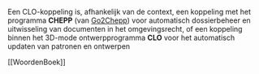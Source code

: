 Een CLO-koppeling is, afhankelijk van de context, een koppeling met het programma **CHEPP** (van [Go2Chepp](https://www.google.com/search?q=Go2Chepp&oq=CLO+koppelinh&gs_lcrp=EgRlZGdlKgYIABBFGDkyBggAEEUYOTIHCAEQABjvBTIHCAIQABjvBTIHCAMQABjvBTIHCAQQABjvBTIHCAUQABjvBTIICAYQ6QcY_FXSAQg1NzkxajBqMagCALACAQ&sourceid=chrome&ie=UTF-8&mstk=AUtExfBdmOMfOlGkrt7wMywA2SCqhMjHFiIvBeVmOGbFS7LJyh-wF3jHXRDESSjgUR_fwoYgDk-dDfcVYqotk92xH9aea8J9yBirnEjurJt2niuEsJzoAswcXkneBgL4myGvBzSAGd6dhXF_04IXgJCA0w-oNrfxZExcbshW0yoh_nwlY-E&csui=3&ved=2ahUKEwi14uas_P-PAxX98LsIHeDFH5kQgK4QegQIARAC)) voor automatisch dossierbeheer en uitwisseling van documenten in het omgevingsrecht, of een koppeling binnen het 3D-mode ontwerpprogramma **CLO** voor het automatisch updaten van patronen en ontwerpen

[[WoordenBoek]]
